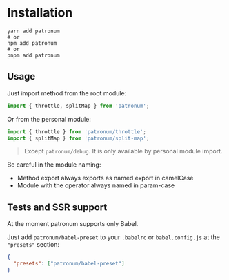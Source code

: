 # Installation

```shell
yarn add patronum
# or
npm add patronum
# or
pnpm add patronum
```

## Usage

Just import method from the root module:

```js
import { throttle, splitMap } from 'patronum';
```

Or from the personal module:

```js
import { throttle } from 'patronum/throttle';
import { splitMap } from 'patronum/split-map';
```

> Except `patronum/debug`. It is only available by personal module import.

Be careful in the module naming:

- Method export always exports as named export in camelCase
- Module with the operator always named in param-case

## Tests and SSR support

At the moment patronum supports only Babel.

Just add `patronum/babel-preset` to your `.babelrc` or `babel.config.js` at the `"presets"` section:

```json
{
  "presets": ["patronum/babel-preset"]
}
```
